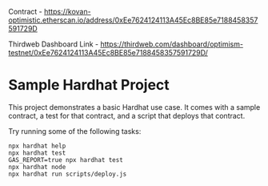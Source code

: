 
Contract - https://kovan-optimistic.etherscan.io/address/0xEe7624124113A45Ec8BE85e7188458357591729D

Thirdweb Dashboard Link - https://thirdweb.com/dashboard/optimism-testnet/0xEe7624124113A45Ec8BE85e7188458357591729D/



# Sample Hardhat Project

This project demonstrates a basic Hardhat use case. It comes with a sample contract, a test for that contract, and a script that deploys that contract.

Try running some of the following tasks:

```shell
npx hardhat help
npx hardhat test
GAS_REPORT=true npx hardhat test
npx hardhat node
npx hardhat run scripts/deploy.js
```
